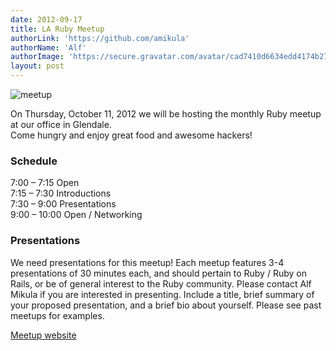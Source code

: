 ```yaml
---
date: 2012-09-17
title: LA Ruby Meetup
authorLink: 'https://github.com/amikula'
authorName: 'Alf'
authorImage: 'https://secure.gravatar.com/avatar/cad7410d6634edd4174b277027830790?s=140&d=https://a248.e.akamai.net/assets.github.com%2Fimages%2Fgravatars%2Fgravatar-user-420.png'
layout: post
---
```


![meetup](http://i.imgur.com/sAxiL.jpg)


On Thursday, October 11, 2012 we will be hosting the monthly Ruby meetup at our office in Glendale.  
Come hungry and enjoy great food and awesome hackers!

### Schedule

7:00 – 7:15 Open  
7:15 – 7:30 Introductions  
7:30 – 9:00 Presentations  
9:00 – 10:00 Open / Networking  


### Presentations

We need presentations for this meetup! Each meetup features 3-4 presentations of 30 minutes each, and should pertain to Ruby / Ruby on Rails, or be of general interest to the Ruby community. Please contact Alf Mikula if you are interested in presenting. Include a title, brief summary of your proposed presentation, and a brief bio about yourself. Please see past meetups for examples.

[Meetup website](http://www.meetup.com/laruby/events/82438922/)
